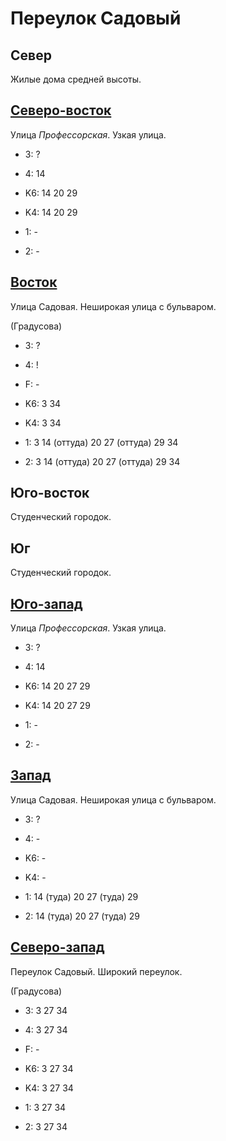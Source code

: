 # Переулок Садовый

## Север

Жилые дома средней высоты.

## [Северо-восток](./10580090.md)

Улица *Профессорская*.
Узкая улица.

* 3:    ?
* 4:    14

* K6:   14  20  29
* K4:   14  20  29
* 1:    -
* 2:    -

## [Восток](./10580095.md)

Улица Садовая.
Неширокая улица с бульваром.

(Градусова)

* 3:    ?
* 4:    !
* F:    -

* K6:   3   34
* K4:   3   34
* 1:    3   14 (оттуда) 20  27 (оттуда) 29  34
* 2:    3   14 (оттуда) 20  27 (оттуда) 29  34

## Юго-восток

Студенческий городок.

## Юг

Студенческий городок.

## [Юго-запад](./560087.md)

Улица *Профессорская*.
Узкая улица.

* 3:    ?
* 4:    14

* K6:   14  20  27  29
* K4:   14  20  27  29
* 1:    -
* 2:    -

## [Запад](./560085.md)

Улица Садовая.
Неширокая улица с бульваром.

* 3:    ?
* 4:    -

* K6:   -
* K4:   -
* 1:    14 (туда)   20  27 (туда)   29
* 2:    14 (туда)   20  27 (туда)   29

## [Северо-запад](./10570090.md)

Переулок Садовый.
Широкий переулок.

(Градусова)

* 3:    3   27  34
* 4:    3   27  34
* F:    -

* K6:   3   27  34
* K4:   3   27  34
* 1:    3   27  34
* 2:    3   27  34
